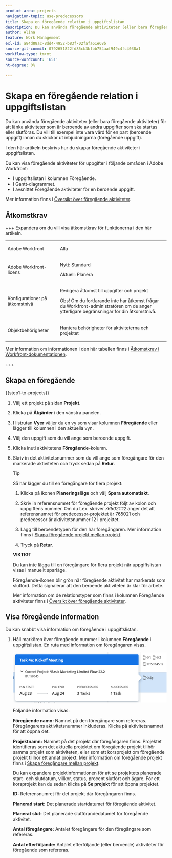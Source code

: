 ```yaml
---
product-area: projects
navigation-topic: use-predecessors
title: Skapa en föregående relation i uppgiftslistan
description: Du kan använda föregående aktiviteter (eller bara föregående aktiviteter) för att länka aktiviteter som är beroende av andra uppgifter som ska startas eller slutföras. Du vill till exempel inte vara värd för en part (beroende uppgift) innan du skickar ut inbjudningarna (föregående uppgift).
author: Alina
feature: Work Management
exl-id: a84d88ac-8dd4-4952-b83f-02fafa61e68b
source-git-commit: 0792651822fd85cb3bfbb754aaf949c4fc4038a1
workflow-type: tm+mt
source-wordcount: '651'
ht-degree: 0%

---
```


# Skapa en föregående relation i uppgiftslistan

<!-- Audited: 5/2025 -->

Du kan använda föregående aktiviteter (eller bara föregående aktiviteter) för att länka aktiviteter som är beroende av andra uppgifter som ska startas eller slutföras. Du vill till exempel inte vara värd för en part (beroende uppgift) innan du skickar ut inbjudningarna (föregående uppgift).

I den här artikeln beskrivs hur du skapar föregående aktiviteter i uppgiftslistan.

Du kan visa föregående aktiviteter för uppgifter i följande områden i Adobe Workfront:

* I uppgiftslistan i kolumnen Föregående.
* I Gantt-diagrammet.
* I avsnittet Föregående aktiviteter för en beroende uppgift.

Mer information finns i [Översikt över föregående aktiviteter](../../../manage-work/tasks/use-prdcssrs/predecessors-overview.md).

## Åtkomstkrav

+++ Expandera om du vill visa åtkomstkrav för funktionerna i den här artikeln.

<table style="table-layout:auto"> 
 <col> 
 <col> 
 <tbody> 
  <tr> 
   <td role="rowheader">Adobe Workfront</td> 
   <td> <p>Alla</p> </td> 
  </tr> 
  <tr> 
   <td role="rowheader">Adobe Workfront-licens</td> 
   <td> <p>Nytt: Standard </p><p>Aktuell: Planera </p> </td> 
  </tr> 
  <tr> 
   <td role="rowheader">Konfigurationer på åtkomstnivå</td> 
   <td> <p>Redigera åtkomst till uppgifter och projekt</p> <p>Obs! Om du fortfarande inte har åtkomst frågar du Workfront-administratören om de anger ytterligare begränsningar för din åtkomstnivå. </p> </td> 
  </tr> 
  <tr> 
   <td role="rowheader">Objektbehörigheter</td> 
   <td> <p>Hantera behörigheter för aktiviteterna och projektet</p> </td> 
  </tr> 
 </tbody> 
</table>

Mer information om informationen i den här tabellen finns i [Åtkomstkrav i Workfront-dokumentationen](/help/quicksilver/administration-and-setup/add-users/access-levels-and-object-permissions/access-level-requirements-in-documentation.md).

+++

## Skapa en föregående

{{step1-to-projects}}

1. Välj ett projekt på sidan **Projekt**.
1. Klicka på **Åtgärder** i den vänstra panelen.
1. I listrutan **Vyer** väljer du en vy som visar kolumnen **Föregående** eller lägger till kolumnen i den aktuella vyn.

1. Välj den uppgift som du vill ange som beroende uppgift.
1. Klicka inuti aktivitetens **Föregående**-kolumn.
1. Skriv in det aktivitetsnummer som du vill ange som föregångare för den markerade aktiviteten och tryck sedan på **Retur**.

   >[!TIP]
   >
   >Så här lägger du till en föregångare för flera projekt:
   >
   >1. Klicka på ikonen **Planeringsläge** och välj **Spara automatiskt**.
   >
   >1. Skriv in referensnumret för föregående projekt följt av kolon och uppgiftens nummer. Om du t.ex. skriver *765021:12* anger det att referensnumret för predecessor-projektet är 765021 och predecessor är aktivitetsnummer 12 i projektet.
   >
   >1. Lägg till beroendetypen för den här föregångaren. Mer information finns i [Skapa föregående projekt mellan projekt](/help/quicksilver/manage-work/tasks/use-prdcssrs/cross-project-predecessors.md).
   >
   >1. Tryck på **Retur**.
   >
   >**VIKTIGT**
   >
   >Du kan inte lägga till en föregångare för flera projekt när uppgiftslistan visas i manuellt sparläge.

   Föregående-ikonen blir grön när föregående aktivitet har markerats som slutförd. Detta signalerar att den beroende aktiviteten är klar för arbete.

   Mer information om de relationstyper som finns i kolumnen Föregående aktiviteter finns i [Översikt över föregående aktiviteter](../../../manage-work/tasks/use-prdcssrs/predecessors-overview.md).

## Visa föregående information

Du kan snabbt visa information om föregående i uppgiftslistan.

1. Håll markören över föregående nummer i kolumnen **Föregående** i uppgiftslistan. En ruta med information om föregångaren visas.

   ![Föregående information](assets/predecessor-details-in-task-list.png)

   Följande information visas:

   **Föregående namn:** Namnet på den föregångare som refereras. Föregångarens aktivitetsnummer inkluderas. Klicka på aktivitetsnamnet för att öppna det.

   **Projektnamn:** Namnet på det projekt där föregångaren finns. Projektet identifieras som det aktuella projektet om föregående projekt tillhör samma projekt som aktiviteten, eller som ett korsprojekt om föregående projekt tillhör ett annat projekt. Mer information om föregående projekt finns i [Skapa föregångare mellan projekt](../../tasks/use-prdcssrs/cross-project-predecessors.md).

   Du kan expandera projektinformationen för att se projektets planerade start- och slutdatum, villkor, status, procent slutfört och ägare. För ett korsprojekt kan du sedan klicka på **Se projekt** för att öppna projektet.

   **ID:** Referensnumret för det projekt där föregångaren finns.

   **Planerad start:** Det planerade startdatumet för föregående aktivitet.

   **Planerat slut:** Det planerade slutförandedatumet för föregående aktivitet.

   **Antal föregångare:** Antalet föregångare för den föregångare som refereras.

   **Antal efterföljande:** Antalet efterföljande (eller beroende) aktiviteter för föregående som refereras.
